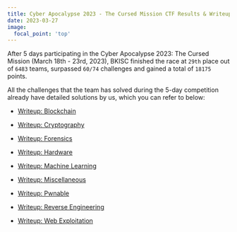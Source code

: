 ```yaml
---
title: Cyber Apocalypse 2023 - The Cursed Mission CTF Results & Writeups
date: 2023-03-27
image:
  focal_point: 'top'
---
```


After 5 days participating in the Cyber Apocalypse 2023: The Cursed Mission (March 18th - 23rd, 2023), BKISC finished the race at `29th` place out of `6483` teams, surpassed `60/74` challenges and gained a total of `18175` points.

All the challenges that the team has solved during the 5-day competition already have detailed solutions by us, which you can refer to below:

- [Writeup: Blockchain](https://blog.bkisc.com/blog/bkisc/htb2023-bc/)

- [Writeup: Cryptography](https://blog.bkisc.com/blog/bkisc/htb2023-crypto/)

- [Writeup: Forensics](https://blog.bkisc.com/blog/bkisc/htb2023-for/)

- [Writeup: Hardware](https://blog.bkisc.com/blog/bkisc/htb2023-hw/)

- [Writeup: Machine Learning](https://blog.bkisc.com/blog/bkisc/htb2023-ml/)

- [Writeup: Miscellaneous](https://blog.bkisc.com/blog/bkisc/htb2023-misc/)

- [Writeup: Pwnable](https://blog.bkisc.com/blog/bkisc/htb2023-pwn/)

- [Writeup: Reverse Engineering](https://blog.bkisc.com/blog/bkisc/htb2023-re/)

- [Writeup: Web Exploitation](https://blog.bkisc.com/blog/bkisc/htb2023-web/)
